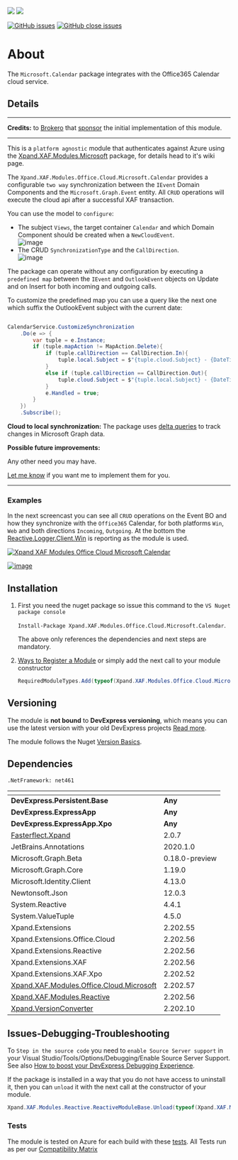 ![](https://xpandshields.azurewebsites.net/nuget/v/Xpand.XAF.Modules.Office.Cloud.Microsoft.Calendar.svg?&style=flat) ![](https://xpandshields.azurewebsites.net/nuget/dt/Xpand.XAF.Modules.Office.Cloud.Microsoft.Calendar.svg?&style=flat)

[![GitHub issues](https://xpandshields.azurewebsites.net/github/issues/eXpandFramework/expand/Office.Cloud.Microsoft.Calendar.svg)](https://github.com/eXpandFramework/eXpand/issues?utf8=%E2%9C%93&q=is%3Aissue+is%3Aopen+sort%3Aupdated-desc+label%3AStandalone_xaf_modules+label%3AOffice.Cloud.Microsoft.Calendar) [![GitHub close issues](https://xpandshields.azurewebsites.net/github/issues-closed/eXpandFramework/eXpand/Office.Cloud.Microsoft.Calendar.svg)](https://github.com/eXpandFramework/eXpand/issues?utf8=%E2%9C%93&q=is%3Aissue+is%3Aclosed+sort%3Aupdated-desc+label%3AStandalone_XAF_Modules+label%3AOffice.Cloud.Microsoft.Calendar)
# About 

The `Microsoft.Calendar` package integrates with the Office365 Calendar cloud service.

## Details

---

**Credits:** to [Brokero](https://www.brokero.ch/de/startseite/) that [sponsor](https://github.com/sponsors/apobekiaris) the initial implementation of this module.

---

This is a `platform agnostic` module that authenticates against Azure using the [Xpand.XAF.Modules.Microsoft](https://github.com/eXpandFramework/DevExpress.XAF/tree/master/src/Modules/Office.Cloud.Microsoft) package, for details head to it's wiki page.

The `Xpand.XAF.Modules.Office.Cloud.Microsoft.Calendar` provides a configurable `two way` synchronization between the `IEvent` Domain Components and the `Microsoft.Graph.Event` entity.
All `CRUD` operations will execute the cloud api after a successful XAF transaction. 

You can use the model to `configure`:

* The subject `Views`, the target container `Calendar` and which Domain Component should be created when a `NewCloudEvent`.</br>
![image](https://user-images.githubusercontent.com/159464/93871666-ac78fd80-fcd7-11ea-9db6-1279678557ae.png)
* The CRUD `SynchronizationType` and the `CallDirection`.</br>
![image](https://user-images.githubusercontent.com/159464/93871813-e8ac5e00-fcd7-11ea-81bb-6eff35b84273.png)



The package can operate without any configuration by executing a `predefined map` between the `IEvent` and `OutlookEvent` objects on Update and on Insert for both incoming and outgoing calls.

To customize the predefined map you can use a query like the next one which suffix the OutlookEvent subject with the current date:

```cs

CalendarService.CustomizeSynchronization
    .Do(e => {
        var tuple = e.Instance;
        if (tuple.mapAction != MapAction.Delete){
            if (tuple.callDirection == CallDirection.In){
                tuple.local.Subject = $"{tuple.cloud.Subject} - {DateTime.Now}";
            }
            else if (tuple.callDirection == CallDirection.Out){
                tuple.cloud.Subject = $"{tuple.local.Subject} - {DateTime.Now}";
            }
            e.Handled = true;
        }
    })
    .Subscribe();
```

**Cloud to local synchronization:**
The package uses [delta queries](https://docs.microsoft.com/en-us/graph/delta-query-overview) to track changes in Microsoft Graph data.

**Possible future improvements:**

Any other need you may have.

[Let me know](https://github.com/sponsors/apobekiaris) if you want me to implement them for you.

---

### Examples

In the next screencast you can see all `CRUD` operations on the Event BO and how they synchronize with the `Office365` Calendar, for both platforms `Win`, `Web` and both directions `Incoming`, `Outgoing`. At the bottom the [Reactive.Logger.Client.Win](https://github.com/eXpandFramework/DevExpress.XAF/tree/master/src/Modules/Reactive.Logger.Client.Win) is reporting as the module is used.

<twitter>

[![Xpand XAF Modules Office Cloud Microsoft Calendar](https://user-images.githubusercontent.com/159464/88318256-1d755680-cd23-11ea-9d59-e9011f969904.gif)
](https://youtu.be/E90hOGf-W2I)

</twitter>

[![image](https://user-images.githubusercontent.com/159464/87556331-2fba1980-c6bf-11ea-8a10-e525dda86364.png)](https://youtu.be/E90hOGf-W2I)


## Installation 
1. First you need the nuget package so issue this command to the `VS Nuget package console` 

   `Install-Package Xpand.XAF.Modules.Office.Cloud.Microsoft.Calendar`.

    The above only references the dependencies and next steps are mandatory.

2. [Ways to Register a Module](https://documentation.devexpress.com/eXpressAppFramework/118047/Concepts/Application-Solution-Components/Ways-to-Register-a-Module)
or simply add the next call to your module constructor
    ```cs
    RequiredModuleTypes.Add(typeof(Xpand.XAF.Modules.Office.Cloud.Microsoft.CalendarModule));
    ```
## Versioning
The module is **not bound** to **DevExpress versioning**, which means you can use the latest version with your old DevExpress projects [Read more](https://github.com/eXpandFramework/XAF/tree/master/tools/Xpand.VersionConverter).

The module follows the Nuget [Version Basics](https://docs.microsoft.com/en-us/nuget/reference/package-versioning#version-basics).
## Dependencies
`.NetFramework: net461`

|<!-- -->|<!-- -->
|----|----
|**DevExpress.Persistent.Base**|**Any**
 |**DevExpress.ExpressApp**|**Any**
 |**DevExpress.ExpressApp.Xpo**|**Any**
|[Fasterflect.Xpand](https://github.com/eXpandFramework/Fasterflect)|2.0.7
 |JetBrains.Annotations|2020.1.0
 |Microsoft.Graph.Beta|0.18.0-preview
 |Microsoft.Graph.Core|1.19.0
 |Microsoft.Identity.Client|4.13.0
 |Newtonsoft.Json|12.0.3
 |System.Reactive|4.4.1
 |System.ValueTuple|4.5.0
 |Xpand.Extensions|2.202.55
 |Xpand.Extensions.Office.Cloud|2.202.56
 |Xpand.Extensions.Reactive|2.202.56
 |Xpand.Extensions.XAF|2.202.56
 |Xpand.Extensions.XAF.Xpo|2.202.52
 |[Xpand.XAF.Modules.Office.Cloud.Microsoft](https://github.com/eXpandFramework/DevExpress.XAF/tree/master/src/Modules/Xpand.XAF.Modules.Office.Cloud.Microsoft)|2.202.57
 |[Xpand.XAF.Modules.Reactive](https://github.com/eXpandFramework/DevExpress.XAF/tree/master/src/Modules/Xpand.XAF.Modules.Reactive)|2.202.56
 |[Xpand.VersionConverter](https://github.com/eXpandFramework/DevExpress.XAF/tree/master/tools/Xpand.VersionConverter)|2.202.10

## Issues-Debugging-Troubleshooting

To `Step in the source code` you need to `enable Source Server support` in your Visual Studio/Tools/Options/Debugging/Enable Source Server Support. See also [How to boost your DevExpress Debugging Experience](https://github.com/eXpandFramework/DevExpress.XAF/wiki/How-to-boost-your-DevExpress-Debugging-Experience#1-index-the-symbols-to-your-custom-devexpresss-installation-location).

If the package is installed in a way that you do not have access to uninstall it, then you can `unload` it with the next call at the constructor of your module.
```cs
Xpand.XAF.Modules.Reactive.ReactiveModuleBase.Unload(typeof(Xpand.XAF.Modules.Office.Cloud.Microsoft.Calendar.Office.Office.Cloud.Microsoft.CalendarModule))
```

### Tests
The module is tested on Azure for each build with these [tests](https://github.com/eXpandFramework/Packages/tree/master/src/Tests/Xpand.XAF.s.Office.Office.Cloud.Microsoft.Calendar.Office.Office.Cloud.Microsoft.Calendar). 
All Tests run as per our [Compatibility Matrix](https://github.com/eXpandFramework/DevExpress.XAF#compatibility-matrix)

